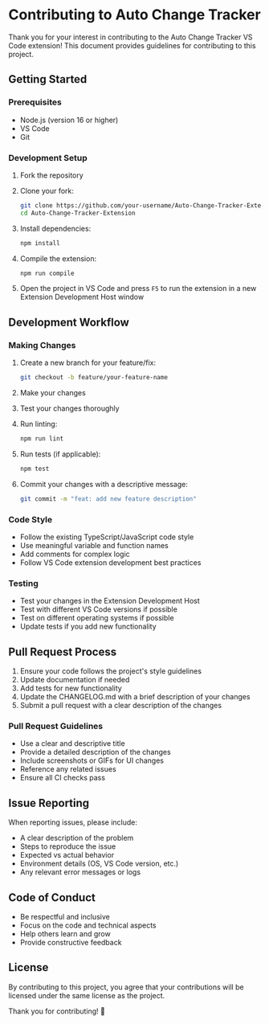 # Contributing to Auto Change Tracker

Thank you for your interest in contributing to the Auto Change Tracker VS Code extension! This document provides guidelines for contributing to this project.

## Getting Started

### Prerequisites

- Node.js (version 16 or higher)
- VS Code
- Git

### Development Setup

1. Fork the repository
2. Clone your fork:
   ```bash
   git clone https://github.com/your-username/Auto-Change-Tracker-Extension.git
   cd Auto-Change-Tracker-Extension
   ```

3. Install dependencies:
   ```bash
   npm install
   ```

4. Compile the extension:
   ```bash
   npm run compile
   ```

5. Open the project in VS Code and press `F5` to run the extension in a new Extension Development Host window

## Development Workflow

### Making Changes

1. Create a new branch for your feature/fix:
   ```bash
   git checkout -b feature/your-feature-name
   ```

2. Make your changes
3. Test your changes thoroughly
4. Run linting:
   ```bash
   npm run lint
   ```

5. Run tests (if applicable):
   ```bash
   npm test
   ```

6. Commit your changes with a descriptive message:
   ```bash
   git commit -m "feat: add new feature description"
   ```

### Code Style

- Follow the existing TypeScript/JavaScript code style
- Use meaningful variable and function names
- Add comments for complex logic
- Follow VS Code extension development best practices

### Testing

- Test your changes in the Extension Development Host
- Test with different VS Code versions if possible
- Test on different operating systems if possible
- Update tests if you add new functionality

## Pull Request Process

1. Ensure your code follows the project's style guidelines
2. Update documentation if needed
3. Add tests for new functionality
4. Update the CHANGELOG.md with a brief description of your changes
5. Submit a pull request with a clear description of the changes

### Pull Request Guidelines

- Use a clear and descriptive title
- Provide a detailed description of the changes
- Include screenshots or GIFs for UI changes
- Reference any related issues
- Ensure all CI checks pass

## Issue Reporting

When reporting issues, please include:

- A clear description of the problem
- Steps to reproduce the issue
- Expected vs actual behavior
- Environment details (OS, VS Code version, etc.)
- Any relevant error messages or logs

## Code of Conduct

- Be respectful and inclusive
- Focus on the code and technical aspects
- Help others learn and grow
- Provide constructive feedback

## License

By contributing to this project, you agree that your contributions will be licensed under the same license as the project.

Thank you for contributing! 🎉 